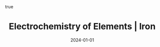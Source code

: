 ---
id: behanElectrochemistryElementsIron2024
title: Electrochemistry of Elements | Iron
date: '2024-01-01'
authors:
- Behan, James A. and Barrière, Frédéric
doi: 10.1016/B978-0-323-96022-9.00214-0
publication: 'In: *Reference Module in Chemistry, Molecular Sciences and Chemical
  Engineering*'
publication_types:
- '0'
selected: false
tags: []
projects: []
math: true

---